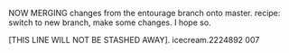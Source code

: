NOW MERGING changes from the entourage branch onto master.
recipe: switch to new branch, make some changes.
I hope so.

[THIS LINE WILL NOT BE STASHED AWAY].
icecream.2224892  007
